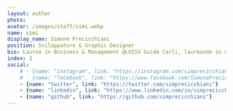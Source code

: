 ```yaml
---
layout: author
photo: 
avatar: /images/staff/simi.webp
name: simi
display_name: Simone Precicchiani
position: Sviluppatore & Graphic Designer
bio: Laurea in Business & Management @LUISS Guido Carli, laureando in Corporate Finance. Appassionato di programmazione e creatore di contenuti digitali.
index: 2
social:
    # - {name: "instagram", link: "https://instagram.com/simprecicchiani"}
    # - {name: "facebook", link: "https://www.facebook.com/SimonePrecicchiani"}
    - {name: "twitter", link: "https://twitter.com/simprecicchiani"}
    - {name: "linkedin", link: "https://www.linkedin.com/in/simprecicchiani"}
    - {name: "github", link: "https://github.com/simprecicchiani"}
---
```


